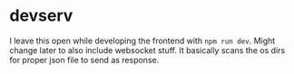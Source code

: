 # devserv

I leave this open while developing the frontend with `npm run dev`. Might change later
to also include websocket stuff. It basically scans the os dirs for proper
json file to send as response.